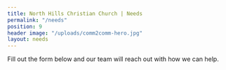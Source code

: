 ```yaml
---
title: North Hills Christian Church | Needs
permalink: "/needs"
position: 9
header image: "/uploads/comm2comm-hero.jpg"
layout: needs
---
```


Fill out the form below and our team will reach out with how we can help.
